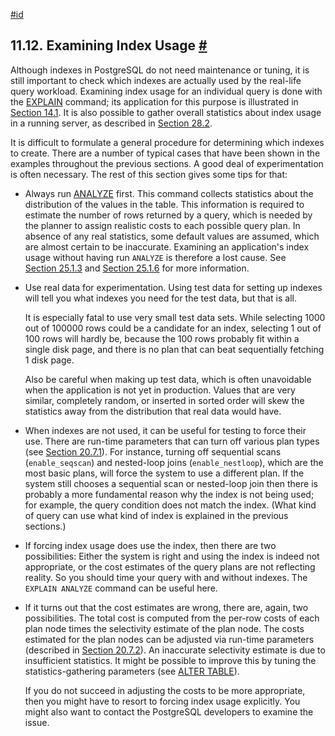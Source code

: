 [#id](#INDEXES-EXAMINE)

## 11.12. Examining Index Usage [#](#INDEXES-EXAMINE)



Although indexes in PostgreSQL do not need maintenance or tuning, it is still important to check which indexes are actually used by the real-life query workload. Examining index usage for an individual query is done with the [EXPLAIN](sql-explain) command; its application for this purpose is illustrated in [Section 14.1](using-explain). It is also possible to gather overall statistics about index usage in a running server, as described in [Section 28.2](monitoring-stats).

It is difficult to formulate a general procedure for determining which indexes to create. There are a number of typical cases that have been shown in the examples throughout the previous sections. A good deal of experimentation is often necessary. The rest of this section gives some tips for that:

* Always run [ANALYZE](sql-analyze) first. This command collects statistics about the distribution of the values in the table. This information is required to estimate the number of rows returned by a query, which is needed by the planner to assign realistic costs to each possible query plan. In absence of any real statistics, some default values are assumed, which are almost certain to be inaccurate. Examining an application's index usage without having run `ANALYZE` is therefore a lost cause. See [Section 25.1.3](routine-vacuuming#VACUUM-FOR-STATISTICS) and [Section 25.1.6](routine-vacuuming#AUTOVACUUM) for more information.

* Use real data for experimentation. Using test data for setting up indexes will tell you what indexes you need for the test data, but that is all.

  It is especially fatal to use very small test data sets. While selecting 1000 out of 100000 rows could be a candidate for an index, selecting 1 out of 100 rows will hardly be, because the 100 rows probably fit within a single disk page, and there is no plan that can beat sequentially fetching 1 disk page.

  Also be careful when making up test data, which is often unavoidable when the application is not yet in production. Values that are very similar, completely random, or inserted in sorted order will skew the statistics away from the distribution that real data would have.

* When indexes are not used, it can be useful for testing to force their use. There are run-time parameters that can turn off various plan types (see [Section 20.7.1](runtime-config-query#RUNTIME-CONFIG-QUERY-ENABLE)). For instance, turning off sequential scans (`enable_seqscan`) and nested-loop joins (`enable_nestloop`), which are the most basic plans, will force the system to use a different plan. If the system still chooses a sequential scan or nested-loop join then there is probably a more fundamental reason why the index is not being used; for example, the query condition does not match the index. (What kind of query can use what kind of index is explained in the previous sections.)

* If forcing index usage does use the index, then there are two possibilities: Either the system is right and using the index is indeed not appropriate, or the cost estimates of the query plans are not reflecting reality. So you should time your query with and without indexes. The `EXPLAIN ANALYZE` command can be useful here.

* If it turns out that the cost estimates are wrong, there are, again, two possibilities. The total cost is computed from the per-row costs of each plan node times the selectivity estimate of the plan node. The costs estimated for the plan nodes can be adjusted via run-time parameters (described in [Section 20.7.2](runtime-config-query#RUNTIME-CONFIG-QUERY-CONSTANTS)). An inaccurate selectivity estimate is due to insufficient statistics. It might be possible to improve this by tuning the statistics-gathering parameters (see [ALTER TABLE](sql-altertable)).

  If you do not succeed in adjusting the costs to be more appropriate, then you might have to resort to forcing index usage explicitly. You might also want to contact the PostgreSQL developers to examine the issue.